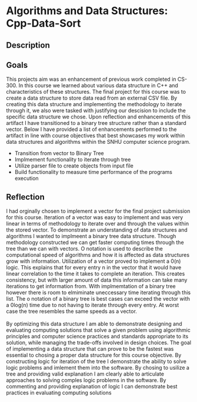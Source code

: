 # Algorithms and Data Structures: Cpp-Data-Sort <br/>

## Description

## Goals
This projects aim was an enhancement of previous work completed in CS-300. In this course we learned about various data structure in C++ and characteristics of these structures. The final project for this course was to create a data structure to store data read from an external CSV file. By creating this data structure and implementing the methodology to iterate through it, we also were tasked with justifying our descision to include the specific data structure we chose. Upon reflection and enhancements of this artifact I have transitioned to a binary tree structure rather than a standard vector. Below I have provided a list of enhancements performed to the artifact in line with course objectives that best showcases my work within data structures and algorithms within the SNHU computer science program.
<ul>
  <li>Transition from vector to Binary Tree</li>
  <li>Implmement functionality to iterate through tree</li>
  <li>Utilize parser file to create objects from input file</li>
  <li>Build functionality to measure time performance of the programs execution</li>
</ul>

## Reflection

I had orginally chosen to implement a vector for the final project submission for this course. Iteration of a vector was easy to implement and was very linear in terms of methodology to iterate over and through the values within the stored vector. To demonstrate an understanding of data structures and algorithms I wanted to implmeent a binary tree data structure. Though methodology constructed we can get faster computing times through the tree than we can with vectors. O notation is used to describe the computational speed of algorithms and how it is affected as data structures grow with information. Utilization of a vector proved to implement a 0(n) logic. This explains that for every entry n in the vector that it would have linear correlation to the time it takes to complete an iteration. This creates consistency, but with larger amount of data this information can take many iterations to get information from. With implmemtation of a binary tree however there is room to elmiminate uneccessary time iterating through this list. The o notation of a binary tree is best cases can exceed the vector with a 0log(n) time due to not having to iterate through every entry. At worst case the tree resembles the same speeds as a vector.<br/><br/> By optimizing this data structure I am able to demonstrate designing and evaluating computing solutions that solve a given problem using algorithmic principles and computer science practices and standards appropriate to its solution, while managing the trade-offs involved in design choices. The goal of implementing a data structure that can prove to be the fastest was essential to chosing a proper data structure for this course objective. By constructing logic for iteration of the tree I demonstrate the ability to solve logic problems and imlement them into the software. By chosing to usilize a tree and providing valid explanation I am clearly able to articulate approaches to solving comples logic problems in the software. By commenting and providing explanation of logic I can demonstrate best practices in evaluating computing solutions<br/><br/>

